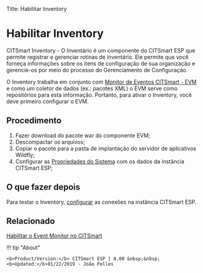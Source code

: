 Title: Habilitar Inventory

# Habilitar Inventory

CITSmart Inventory - O Inventário é um componente do CITSmart ESP que permite registrar e gerenciar rotinas de inventário. Ele permite que você forneça informações sobre os itens de configuração de sua organização e gerencie-os por meio do processo do Gerenciamento de Configuração.  

O Inventory trabalha em conjunto com [Monitor de Eventos CITSmart - EVM][1] e como um coletor de dados (ex.: pacotes XML) o EVM serve como repositórios para esta informação. Portanto, para ativar o Inventory, você deve primeiro configurar o EVM.  


## Procedimento

1. Fazer download do pacote war do componente EVM;  
2. Descompactar os arquivos;  
3. Copiar o pacote para a pasta de implantação do servidor de aplicativos Wildfly;  
4. Configurar as [Propriedades do Sistema][2] com os dados da instância CITSmart ESP;

## O que fazer depois  

Para testar o Inventory, [configurar][3] as conexões na instância CITSmart ESP.

## Relacionado

[Habilitar o Event Monitor no CITSmart][4]

[1]://pt-br/citsmart-esp-8/initial-settings/add-ons/event-monitor.html
[2]:/pt-br/citsmart-esp-8/get-started/installation-and-upgrade/perform-installation.html#configuracao-do-system-properties
[3]://pt-br/citsmart-esp-8/processes/event/configuration/set-inventory-connection.html
[4]:/pt-br/citsmart-esp-8/get-started/installation-and-upgrade/perform-installation.html

!!! tip "About"

    <b>Product/Version:</b> CITSmart ESP | 8.00 &nbsp;&nbsp;
    <b>Updated:</b>01/22/2019 - João Pelles  
	
